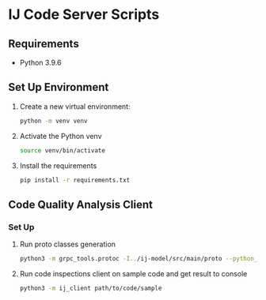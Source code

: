 # IJ Code Server Scripts

## Requirements
* Python 3.9.6

## Set Up Environment


1. Create a new virtual environment:
   ```bash
   python -m venv venv
   ```

2. Activate the Python venv
   ```bash
   source venv/bin/activate
   ```

3. Install the requirements
   ```bash
   pip install -r requirements.txt
   ```

## Code Quality Analysis Client

### Set Up
1. Run proto classes generation
   ```bash
   python3 -m grpc_tools.protoc -I../ij-model/src/main/proto --python_out=. --pyi_out=. --grpc_python_out=. model.proto
   ```
2. Run code inspections client on sample code and get result to console
   ```bash
   python3 -m ij_client path/to/code/sample
   ```
